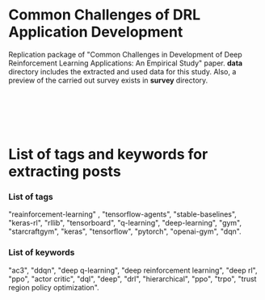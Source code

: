 # Common Challenges of DRL Application Development
Replication package of "Common Challenges in Development of Deep Reinforcement Learning Applications: An Empirical Study" paper.
**data** directory includes the extracted and used data for this study. Also, a preview of the carried out survey exists in **survey** directory. 

<br><br><br><br>

# List of tags and keywords for extracting posts
### List of tags ###
"reainforcement-learning" , "tensorflow-agents", "stable-baselines", "keras-rl", "rllib", "tensorboard", "q-learning", "deep-learning", "gym", "starcraftgym", "keras", "tensorflow", "pytorch", "openai-gym", "dqn".

### List of keywords ###
"ac3", "ddqn", "deep q-learning", "deep reinforcement learning", "deep rl", "ppo", "actor critic", "dql", "deep", "drl", "hierarchical", "ppo", "trpo", "trust region policy optimization".

